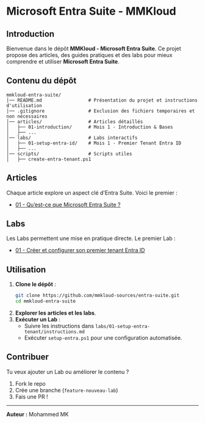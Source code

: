 # Microsoft Entra Suite - MMKloud

##  Introduction
Bienvenue dans le dépôt **MMKloud - Microsoft Entra Suite**. Ce projet propose des articles, des guides pratiques et des labs pour mieux comprendre et utiliser **Microsoft Entra Suite**.

##  Contenu du dépôt

```
mmkloud-entra-suite/
│── README.md                 # Présentation du projet et instructions d'utilisation
│── .gitignore                # Exclusion des fichiers temporaires et non nécessaires
│── articles/                 # Articles détaillés
│   ├── 01-introduction/      # Mois 1 - Introduction & Bases
│   ├── ...
│── labs/                     # Labs interactifs
│   ├── 01-setup-entra-id/    # Mois 1 - Premier Tenant Entra ID
│   ├── ...  
│── scripts/                  # Scripts utiles
│   ├── create-entra-tenant.ps1
```

##  Articles
Chaque article explore un aspect clé d'Entra Suite. Voici le premier :
- [01 - Qu’est-ce que Microsoft Entra Suite ?](articles/01-microsoft-entra-intro.md)

##  Labs
Les Labs permettent une mise en pratique directe. Le premier Lab :
- [01 - Créer et configurer son premier tenant Entra ID](labs/01-setup-entra-tenant/instructions.md)

##  Utilisation
1. **Clone le dépôt** :
   ```sh
   git clone https://github.com/mmkloud-sources/entra-suite.git
   cd mmkloud-entra-suite
   ```
2. **Explorer les articles et les labs**.
3. **Exécuter un Lab** :
   - Suivre les instructions dans `labs/01-setup-entra-tenant/instructions.md`
   - Exécuter `setup-entra.ps1` pour une configuration automatisée.

##  Contribuer
Tu veux ajouter un Lab ou améliorer le contenu ?
1. Fork le repo
2. Crée une branche (`feature-nouveau-lab`)
3. Fais une PR !

---
 **Auteur :** Mohammed MK 
